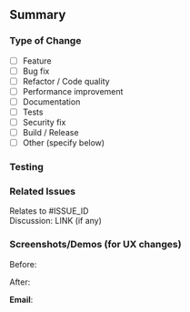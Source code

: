 ## Summary
<!-- Describe your change -->


### Type of Change
<!-- Select all that apply -->
- [ ] Feature
- [ ] Bug fix
- [ ] Refactor / Code quality
- [ ] Performance improvement
- [ ] Documentation
- [ ] Tests
- [ ] Security fix
- [ ] Build / Release
- [ ] Other (specify below)

### Testing
<!-- How have this change been tested? Unit/integration tests? Manual testing? -->

### Related Issues
Relates to #ISSUE_ID  
Discussion: LINK (if any)


### Screenshots/Demos (for UX changes)
Before:  

After:   

<!-- For Recipe Cookbook Submissions ONLY: Include your email below to receive $10 OpenRouter credits once approved & merged -->
**Email**: 
